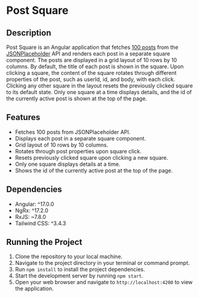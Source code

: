 # Post Square

## Description
Post Square is an Angular application that fetches [100 posts](https://jsonplaceholder.typicode.com/posts) from the [JSONPlaceholder](https://jsonplaceholder.typicode.com/) API and renders each post in a separate square component. The posts are displayed in a grid layout of 10 rows by 10 columns. By default, the title of each post is shown in the square. Upon clicking a square, the content of the square rotates through different properties of the post, such as userId, id, and body, with each click. Clicking any other square in the layout resets the previously clicked square to its default state. Only one square at a time displays details, and the id of the currently active post is shown at the top of the page.

## Features
- Fetches 100 posts from JSONPlaceholder API.
- Displays each post in a separate square component.
- Grid layout of 10 rows by 10 columns.
- Rotates through post properties upon square click.
- Resets previously clicked square upon clicking a new square.
- Only one square displays details at a time.
- Shows the id of the currently active post at the top of the page.

## Dependencies
- Angular: ^17.0.0
- NgRx: ^17.2.0
- RxJS: ~7.8.0
- Tailwind CSS: ^3.4.3

## Running the Project
1. Clone the repository to your local machine.
2. Navigate to the project directory in your terminal or command prompt.
3. Run `npm install` to install the project dependencies.
4. Start the development server by running `npm start`.
5. Open your web browser and navigate to `http://localhost:4200` to view the application.
